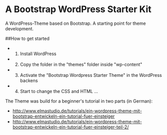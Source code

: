 A Bootstrap WordPress Starter Kit
===============================

A WordPress-Theme based on Bootstrap. A starting point for theme development. 


##How to get started 

* 1) Install WordPress
* 2) Copy the folder in the "themes" folder inside "wp-content"
* 3) Activate the "Bootstrap Wordpress Starter Theme" in the WordPress backens
* 4) Start to change the CSS and HTML ...

The Theme was build for a beginner's tutorial in two parts (in German):

* http://www.elmastudio.de/tutorials/ein-wordpress-theme-mit-bootstrap-entwickeln-ein-tutorial-fuer-einsteiger
* http://www.elmastudio.de/tutorials/ein-wordpress-theme-mit-bootstrap-entwickeln-ein-tutorial-fuer-einsteiger-teil-2/


